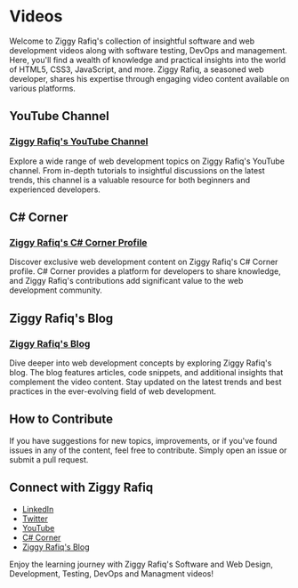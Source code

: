 # Videos

Welcome to Ziggy Rafiq's collection of insightful software and web development videos along with software testing, DevOps and management. Here, you'll find a wealth of knowledge and practical insights into the world of HTML5, CSS3, JavaScript, and more. Ziggy Rafiq, a seasoned web developer, shares his expertise through engaging video content available on various platforms.

## YouTube Channel

### [Ziggy Rafiq's YouTube Channel](https://www.youtube.com/ziggyrafiq)

Explore a wide range of web development topics on Ziggy Rafiq's YouTube channel. From in-depth tutorials to insightful discussions on the latest trends, this channel is a valuable resource for both beginners and experienced developers.

## C# Corner

### [Ziggy Rafiq's C# Corner Profile](https://www.c-sharpcorner.com/members/ziggy-rafiq)

Discover exclusive web development content on Ziggy Rafiq's C# Corner profile. C# Corner provides a platform for developers to share knowledge, and Ziggy Rafiq's contributions add significant value to the web development community.

## Ziggy Rafiq's Blog

### [Ziggy Rafiq's Blog](https://blog.ziggyrafiq.com/)

Dive deeper into web development concepts by exploring Ziggy Rafiq's blog. The blog features articles, code snippets, and additional insights that complement the video content. Stay updated on the latest trends and best practices in the ever-evolving field of web development.

## How to Contribute

If you have suggestions for new topics, improvements, or if you've found issues in any of the content, feel free to contribute. Simply open an issue or submit a pull request.

## Connect with Ziggy Rafiq

- [LinkedIn](https://www.linkedin.com/in/ziggyrafiq/)
- [Twitter](https://twitter.com/ZiggyRafiq)
- [YouTube](https://www.youtube.com/user/ZiggyRafiq)
- [C# Corner](https://www.c-sharpcorner.com/members/ziggy-rafiq)
- [Ziggy Rafiq's Blog](https://www.ziggyrafiq.com/)

Enjoy the learning journey with Ziggy Rafiq's Software and Web Design, Development, Testing, DevOps and Managment videos!
